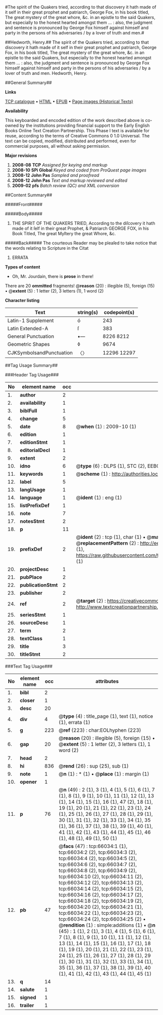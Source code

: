 #The spirit of the Quakers tried, according to that discovery it hath made of it self in their great prophet and patriarch, George Fox, in his book titled, The great mystery of the great whore, &c. in an epistle to the said Quakers, but especially to the honest hearted amongst them ... : also, the judgment and sentence is pronounced by George Fox himself against himself and party in the persons of his adversaries / by a lover of truth and men.#

##Hedworth, Henry.##
The spirit of the Quakers tried, according to that discovery it hath made of it self in their great prophet and patriarch, George Fox, in his book titled, The great mystery of the great whore, &c. in an epistle to the said Quakers, but especially to the honest hearted amongst them ... : also, the judgment and sentence is pronounced by George Fox himself against himself and party in the persons of his adversaries / by a lover of truth and men.
Hedworth, Henry.

##General Summary##

**Links**

[TCP catalogue](http://www.ota.ox.ac.uk/tcp/)  • 
[HTML](http://tei.it.ox.ac.uk/tcp/Texts-HTML/free/A43/A43234.html)  • 
[EPUB](http://tei.it.ox.ac.uk/tcp/Texts-EPUB/free/A43/A43234.epub) • 
[Page images (Historical Texts)](https://data.historicaltexts.jisc.ac.uk/view?pubId=eebo-12706636e&pageId=eebo-12706636e-66034-1)

**Availability**

This keyboarded and encoded edition of the
	       work described above is co-owned by the institutions
	       providing financial support to the Early English Books
	       Online Text Creation Partnership. This Phase I text is
	       available for reuse, according to the terms of Creative
	       Commons 0 1.0 Universal. The text can be copied,
	       modified, distributed and performed, even for
	       commercial purposes, all without asking permission.

**Major revisions**

1. __2008-08__ __TCP__ *Assigned for keying and markup*
1. __2008-10__ __SPi Global__ *Keyed and coded from ProQuest page images*
1. __2008-12__ __John Pas__ *Sampled and proofread*
1. __2008-12__ __John Pas__ *Text and markup reviewed and edited*
1. __2009-02__ __pfs__ *Batch review (QC) and XML conversion*

##Content Summary##

#####Front#####

#####Body#####

1. THE SPIRIT OF THE QUAKERS TRIED, According to the diſcovery it hath made of it ſelf in their great Prophet, & Patriarch GEORGE FOX, in his Book Titled, The great Myſtery the great Whore, &c.

#####Back#####
The courteous Reader may be pleaſed to take notice that the words relating to Scripture in the Citat
1. ERRATA

**Types of content**

  * Oh, Mr. Jourdain, there is **prose** in there!

There are 20 **ommitted** fragments! 
 @__reason__ (20) : illegible (5), foreign (15)  •  @__extent__ (5) : 1 letter (2), 3 letters (1), 1 word (2)

**Character listing**


|Text|string(s)|codepoint(s)|
|---|---|---|
|Latin-1 Supplement|ó|243|
|Latin Extended-A|ſ|383|
|General Punctuation|•—|8226 8212|
|Geometric Shapes|◊|9674|
|CJKSymbolsandPunctuation|〈〉|12296 12297|

##Tag Usage Summary##

###Header Tag Usage###

|No|element name|occ|attributes|
|---|---|---|---|
|1.|__author__|2||
|2.|__availability__|1||
|3.|__biblFull__|1||
|4.|__change__|5||
|5.|__date__|8| @__when__ (1) : 2009-10 (1)|
|6.|__edition__|1||
|7.|__editionStmt__|1||
|8.|__editorialDecl__|1||
|9.|__extent__|2||
|10.|__idno__|6| @__type__ (6) : DLPS (1), STC (2), EEBO-CITATION (1), OCLC (1), VID (1)|
|11.|__keywords__|1| @__scheme__ (1) : http://authorities.loc.gov/ (1)|
|12.|__label__|5||
|13.|__langUsage__|1||
|14.|__language__|1| @__ident__ (1) : eng (1)|
|15.|__listPrefixDef__|1||
|16.|__note__|7||
|17.|__notesStmt__|2||
|18.|__p__|11||
|19.|__prefixDef__|2| @__ident__ (2) : tcp (1), char (1)  •  @__matchPattern__ (2) : ([0-9\-]+):([0-9IVX]+) (1), (.+) (1)  •  @__replacementPattern__ (2) : http://eebo.chadwyck.com/downloadtiff?vid=$1&page=$2 (1), https://raw.githubusercontent.com/textcreationpartnership/Texts/master/tcpchars.xml#$1 (1)|
|20.|__projectDesc__|1||
|21.|__pubPlace__|2||
|22.|__publicationStmt__|2||
|23.|__publisher__|2||
|24.|__ref__|2| @__target__ (2) : https://creativecommons.org/publicdomain/zero/1.0/ (1), http://www.textcreationpartnership.org/docs/. (1)|
|25.|__seriesStmt__|1||
|26.|__sourceDesc__|1||
|27.|__term__|2||
|28.|__textClass__|1||
|29.|__title__|3||
|30.|__titleStmt__|2||


###Text Tag Usage###

|No|element name|occ|attributes|
|---|---|---|---|
|1.|__bibl__|2||
|2.|__closer__|1||
|3.|__desc__|20||
|4.|__div__|4| @__type__ (4) : title_page (1), text (1), notice (1), errata (1)|
|5.|__g__|223| @__ref__ (223) : char:EOLhyphen (223)|
|6.|__gap__|20| @__reason__ (20) : illegible (5), foreign (15)  •  @__extent__ (5) : 1 letter (2), 3 letters (1), 1 word (2)|
|7.|__head__|2||
|8.|__hi__|836| @__rend__ (26) : sup (25), sub (1)|
|9.|__note__|1| @__n__ (1) : * (1)  •  @__place__ (1) : margin (1)|
|10.|__opener__|1||
|11.|__p__|76| @__n__ (49) : 2 (1), 3 (1), 4 (1), 5 (1), 6 (1), 7 (1), 8 (1), 9 (1), 10 (1), 11 (1), 12 (1), 13 (1), 14 (1), 15 (1), 16 (1), 47 (2), 18 (1), 19 (1), 20 (1), 21 (1), 22 (1), 23 (1), 24 (1), 25 (1), 26 (1), 27 (1), 28 (1), 29 (1), 30 (1), 31 (1), 32 (1), 33 (1), 34 (1), 35 (1), 36 (1), 37 (1), 38 (1), 39 (1), 40 (1), 41 (1), 42 (1), 43 (1), 44 (1), 45 (1), 46 (1), 48 (1), 49 (1), 50 (1)|
|12.|__pb__|47| @__facs__ (47) : tcp:66034:1 (1), tcp:66034:2 (2), tcp:66034:3 (2), tcp:66034:4 (2), tcp:66034:5 (2), tcp:66034:6 (2), tcp:66034:7 (2), tcp:66034:8 (2), tcp:66034:9 (2), tcp:66034:10 (2), tcp:66034:11 (2), tcp:66034:12 (2), tcp:66034:13 (2), tcp:66034:14 (2), tcp:66034:15 (2), tcp:66034:16 (2), tcp:66034:17 (2), tcp:66034:18 (2), tcp:66034:19 (2), tcp:66034:20 (2), tcp:66034:21 (1), tcp:66034:22 (1), tcp:66034:23 (2), tcp:66034:24 (2), tcp:66034:25 (2)  •  @__rendition__ (1) : simple:additions (1)  •  @__n__ (45) : 1 (1), 2 (1), 3 (1), 4 (1), 5 (1), 6 (1), 7 (1), 8 (1), 9 (1), 10 (1), 11 (1), 12 (1), 13 (1), 14 (1), 15 (1), 16 (1), 17 (1), 18 (1), 19 (1), 20 (1), 21 (1), 22 (1), 23 (1), 24 (1), 25 (1), 26 (1), 27 (1), 28 (1), 29 (1), 30 (1), 31 (1), 32 (1), 33 (1), 34 (1), 35 (1), 36 (1), 37 (1), 38 (1), 39 (1), 40 (1), 41 (1), 42 (1), 43 (1), 44 (1), 45 (1)|
|13.|__q__|14||
|14.|__salute__|1||
|15.|__signed__|1||
|16.|__trailer__|1||
